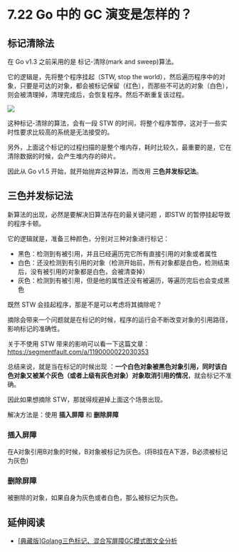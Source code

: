 # 7.22 Go 中的 GC 演变是怎样的？

## 标记清除法

在 Go v1.3 之前采用的是 标记-清除(mark and sweep)算法。

它的逻辑是，先将整个程序挂起（STW, stop the world），然后遍历程序中的对象，只要是可达的对象，都会被标记保留（红色），而那些不可达的对象（白色），则会被清理掉，清理完成后，会恢复程序。然后不断重复该过程。

![](http://image.iswbm.com/20210905105841.png)

这种标记-清除的算法，会有一段 STW 的时间，将整个程序暂停，这对于一些实时性要求比较高的系统是无法接受的。

另外，上面这个标记的过程扫描的是整个堆内存，耗时比较久，最重要的是，它在清除数据的时候，会产生堆内存的碎片。

因此从 Go v1.5 开始，就开始抛弃这种算法，而改用 **三色并发标记法**。

## 三色并发标记法

新算法的出现，必然是要解决旧算法存在的最关键问题 ，即STW 的暂停挂起导致的程序卡顿。

它的逻辑就是，准备三种颜色，分别对三种对象进行标记：

-   黑色：检测到有被引用，并且已经遍历完它所有直接引用的对象或者属性
-   白色：还没检测到有引用的对象（检测开始前，所有对象都是白色，检测结束后，没有被引用的对象都是白色，会被清查掉）
-   灰色：检测到有被引用，但是他的属性还没有被遍历，等遍历完后也会变成黑色

既然 STW 会挂起程序，那是不是可以考虑将其摘除呢？

摘除会带来一个问题就是在标记的时候，程序的运行会不断改变对象的引用路径，影响标记的准确性。

关于不使用 STW 带来的影响可以看一下这篇文章：https://segmentfault.com/a/1190000022030353

总结来说，就是当在标记的时候出现 ：**一个白色对象被黑色对象引用，同时该白色对象又被某个灰色（或者上级有灰色对象）对象取消引用的情况**，就会标记不准确。

因此如果想摘除 STW，那就得规避掉上面这个场景出现。

解决方法是：使用 **插入屏障** 和 **删除屏障**

### 插入屏障

 在A对象引用B对象的时候，B对象被标记为灰色。(将B挂在A下游，B必须被标记为灰色)

### 删除屏障

被删除的对象，如果自身为灰色或者白色，那么被标记为灰色。



## 延伸阅读

-   [[典藏版]Golang三色标记、混合写屏障GC模式图文全分析](https://segmentfault.com/a/1190000022030353)